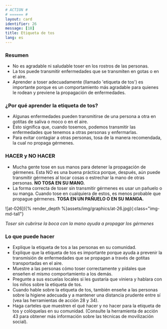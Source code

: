 ```yaml
---
# ACTION #
# ====== #
layout: card
identifier: 26
message: [18]
title: Etiqueta de tos
lang: es
---
```


### Resumen

- No es agradable ni saludable toser en los rostros de las personas.
- La tos puede transmitir enfermedades que se transmiten en gotas o en el aire.
- Aprender a toser adecuadamente (llamado 'etiqueta de tos') es importante porque es un comportamiento más agradable para quienes le rodean y previene la propagación de enfermedades.

### ¿Por qué aprender la etiqueta de tos?
- Algunas enfermedades pueden transmitirse de una persona a otra en gotitas de saliva o moco o en el aire.
- Esto significa que, cuando tosemos, podemos transmitir las enfermedades que tenemos a otras personas y enfermarlas.
- Para evitar contagiar a otras personas, tosa de la manera recomendada, la cual no propaga gérmenes.

### HACER y NO HACER
- Mucha gente tose en sus manos para detener la propagación de gérmenes. Esta NO es una buena práctica porque, después, aún puede transmitir gérmenes al tocar cosas o estrechar la mano de otras personas. **NO TOSA EN SU MANO.**
- La forma correcta de toser sin transmitir gérmenes es usar un pañuelo o su manga. Cuando tose en cualquiera de estos, es menos probable que propague gérmenes. **TOSA EN UN PAÑUELO O EN SU MANGA.**

![at-026]({% render_depth %}assets/img/graphics/at-26.jpg){:class="img-md-tall"}

*Toser sin cubrirse la boca con la mano ayuda a propagar los gérmenes*

### Lo que puede hacer
- Explique la etiqueta de tos a las personas en su comunidad.
- Explique que la etiqueta de tos es importante porque ayuda a prevenir la transmisión de enfermedades que se propagan a través de gotitas transportadas en el aire.
- Muestre a las personas cómo toser correctamente y pídales que enseñen el mismo comportamiento a los demás.
- Pregunte a sus escuelas locales si les gustaría que viniera y hablara con los niños sobre la etiqueta de tos.
- Cuando hable sobre la etiqueta de tos, también enseñe a las personas sobre la higiene adecuada y a mantener una distancia prudente entre sí (vea las herramientas de acción 28<a class="crosslink" href="{% render_depth %}{% render_link action|28 %}"><i class="fas fa-external-link-alt" aria-hidden="true"></i></a> y 34<a class="crosslink" href="{% render_depth %}{% render_link action|34 %}"><i class="fas fa-external-link-alt" aria-hidden="true"></i></a>).
- Haga carteles que muestren el qué hacer y no hacer para la etiqueta de tos y colóquelas en su comunidad. (Consulte la herramienta de acción 43<a class="crosslink" href="{% render_depth %}{% render_link action|43 %}"><i class="fas fa-external-link-alt" aria-hidden="true"></i></a> para obtener más información sobre las técnicas de movilización social).
